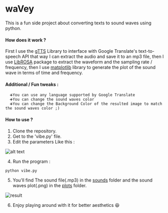 # waVey

This is a fun side project about converting texts to sound waves using python.

#### How does it work ?

First I use the [gTTS](https://pypi.org/project/gTTS/) Library to interface with Google Translate's text-to-speech API that way I can extract the audio and save it to an mp3 file, then I use [LibROSA](https://librosa.github.io/librosa/) package to extract the waveform and the sampling rate / frequency, then I use [matplotlib](https://matplotlib.org/) library to generate the plot of the sound wave in terms of time and frequency.

#### Additional / Fun tweaks :
      ➕You can use any language supported by Google Translate
      ➕You can change the sound waves color
      ➕You can change the Background Color of the resulted image to match the sound waves color ;)
  
  
#### How to use ?
   1. Clone the repository.
   2. Get to the 'vibe.py' file.
   3. Edit the parameters Like this :
   
   ![alt text](https://github.com/EniddeallA/waVey/blob/master/Screen%20Shot%202020-01-20%20at%206.32.08%20AM.png)
   
   4. Run the program :
   
    python vibe.py 
   5. You'll find The sound file(.mp3) in the [sounds](https://github.com/EniddeallA/waVey/tree/master/sounds) folder and the sound waves plot(.png) in the [plots](https://github.com/EniddeallA/waVey/tree/master/plots) folder.
   
  ![result](https://github.com/EniddeallA/waVey/blob/master/plots/Hello%20World!_white_black.png)
  
   6. Enjoy playing around with it for better aesthetics 😆
